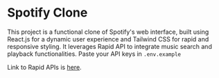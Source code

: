 # Spotify Clone

This project is a functional clone of Spotify's web interface, built using React.js for a dynamic user experience and Tailwind CSS for rapid and responsive styling. It leverages Rapid API to integrate music search and playback functionalities.
Paste your API keys in `.env.example`

Link to Rapid APIs is [here](https://rapidapi.com/Glavier/api/spotify23/playground/apiendpoint_1dc51f1b-a2c6-4f9a-9c6c-32019c7301b2).
